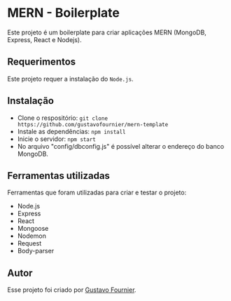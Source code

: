# MERN - Boilerplate

Este projeto é um boilerplate para criar aplicações MERN (MongoDB, Express, React e Nodejs).

## Requerimentos

Este projeto requer a instalação do `Node.js`.

## Instalação

- Clone o respositório: `git clone https://github.com/gustavofournier/mern-template`
- Instale as dependências: `npm install`
- Inicie o servidor: `npm start`
- No arquivo "config/dbconfig.js" é possível alterar o endereço do banco MongoDB.

## Ferramentas utilizadas

Ferramentas que foram utilizadas para criar e testar o projeto:

- Node.js
- Express
- React
- Mongoose
- Nodemon
- Request
- Body-parser

## Autor

Esse projeto foi criado por [Gustavo Fournier](https://github.com/gustavofournier).
